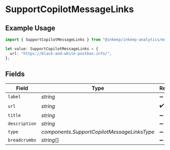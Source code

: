 # SupportCopilotMessageLinks

## Example Usage

```typescript
import { SupportCopilotMessageLinks } from "@inkeep/inkeep-analytics/models/components";

let value: SupportCopilotMessageLinks = {
  url: "https://black-and-white-postbox.info/",
};
```

## Fields

| Field                                       | Type                                        | Required                                    | Description                                 |
| ------------------------------------------- | ------------------------------------------- | ------------------------------------------- | ------------------------------------------- |
| `label`                                     | *string*                                    | :heavy_minus_sign:                          | N/A                                         |
| `url`                                       | *string*                                    | :heavy_check_mark:                          | N/A                                         |
| `title`                                     | *string*                                    | :heavy_minus_sign:                          | N/A                                         |
| `description`                               | *string*                                    | :heavy_minus_sign:                          | N/A                                         |
| `type`                                      | *components.SupportCopilotMessageLinksType* | :heavy_minus_sign:                          | N/A                                         |
| `breadcrumbs`                               | *string*[]                                  | :heavy_minus_sign:                          | N/A                                         |